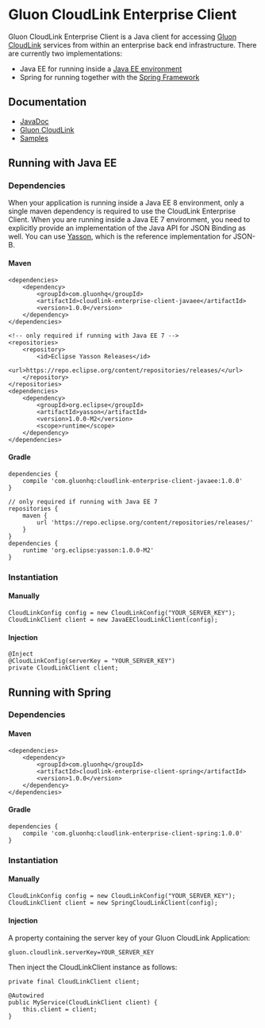 # Gluon CloudLink Enterprise Client #

Gluon CloudLink Enterprise Client is a Java client for accessing [Gluon CloudLink](http://com.gluonhq.com/products/cloudlink/)
services from within an enterprise back end infrastructure. There are currently two implementations:

* Java EE for running inside a [Java EE environment](http://docs.oracle.com/javaee/)
* Spring for running together with the [Spring Framework](https://spring.io/)

## Documentation ##

* [JavaDoc](http://docs.com.gluonhq.com/cloudlink/client/javadoc/)
* [Gluon CloudLink](http://docs.com.gluonhq.com/cloudlink)
* [Samples](http://com.gluonhq.com/support/samples/#cloudlink)

## Running with Java EE ##

### Dependencies ###

When your application is running inside a Java EE 8 environment, only a single maven dependency is required to
use the CloudLink Enterprise Client. When you are running inside a Java EE 7 environment, you need to explicitly
provide an implementation of the Java API for JSON Binding as well. You can use [Yasson](https://github.com/eclipse/yasson),
which is the reference implementation for JSON-B.

#### Maven ####

    <dependencies>
        <dependency>
            <groupId>com.gluonhq</groupId>
            <artifactId>cloudlink-enterprise-client-javaee</artifactId>
            <version>1.0.0</version>
        </dependency>
    </dependencies>

    <!-- only required if running with Java EE 7 -->
    <repositories>
	    <repository>
            <id>Eclipse Yasson Releases</id>
            <url>https://repo.eclipse.org/content/repositories/releases/</url>
        </repository>
    </repositories>
    <dependencies>
        <dependency>
            <groupId>org.eclipse</groupId>
            <artifactId>yasson</artifactId>
            <version>1.0.0-M2</version>
            <scope>runtime</scope>
        </dependency>
    </dependencies>

#### Gradle ####

    dependencies {
        compile 'com.gluonhq:cloudlink-enterprise-client-javaee:1.0.0'
    }

    // only required if running with Java EE 7
    repositories {
        maven {
            url 'https://repo.eclipse.org/content/repositories/releases/'
        }
    }
    dependencies {
        runtime 'org.eclipse:yasson:1.0.0-M2'
    }

### Instantiation ###

#### Manually ####

    CloudLinkConfig config = new CloudLinkConfig("YOUR_SERVER_KEY");
    CloudLinkClient client = new JavaEECloudLinkClient(config);

#### Injection ####

    @Inject
    @CloudLinkConfig(serverKey = "YOUR_SERVER_KEY")
    private CloudLinkClient client;

## Running with Spring ##

### Dependencies ###

#### Maven ####

    <dependencies>
        <dependency>
            <groupId>com.gluonhq</groupId>
            <artifactId>cloudlink-enterprise-client-spring</artifactId>
            <version>1.0.0</version>
        </dependency>
    </dependencies>

#### Gradle ####

    dependencies {
        compile 'com.gluonhq:cloudlink-enterprise-client-spring:1.0.0'
    }

### Instantiation ###

#### Manually ####

    CloudLinkConfig config = new CloudLinkConfig("YOUR_SERVER_KEY");
    CloudLinkClient client = new SpringCloudLinkClient(config);

#### Injection ####

A property containing the server key of your Gluon CloudLink Application:

    gluon.cloudlink.serverKey=YOUR_SERVER_KEY

Then inject the CloudLinkClient instance as follows:

    private final CloudLinkClient client;

    @Autowired
    public MyService(CloudLinkClient client) {
        this.client = client;
    }
